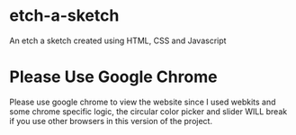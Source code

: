 # etch-a-sketch
An etch a sketch created using HTML, CSS and Javascript

# Please Use Google Chrome
Please use google chrome to view the website since I used webkits and some chrome specific logic, the circular color picker and slider WILL break if you use other browsers in this version of the project.
